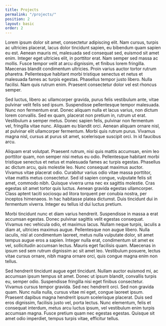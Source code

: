 ```yaml
---
title: Projects
permalink: "/projects/"
position: 2
layout: basic
order: 2
---
```


Lorem ipsum dolor sit amet, consectetur adipiscing elit. Nam cursus, turpis ac ultricies placerat, lacus dolor tincidunt sapien, eu bibendum quam sapien eu est. Aenean mauris mi, malesuada sed consequat sed, euismod sit amet enim. Integer eget ultricies elit, in porttitor erat. Nam semper sed massa ac mollis. Fusce tempor velit at arcu dignissim, et finibus lorem fringilla. Maecenas blandit condimentum ultricies. Proin varius auctor tortor rutrum pharetra. Pellentesque habitant morbi tristique senectus et netus et malesuada fames ac turpis egestas. Phasellus tempor justo libero. Nulla facilisi. Nam quis rutrum enim. Praesent consectetur dolor vel est rhoncus semper.

Sed luctus, libero ac ullamcorper gravida, purus felis vestibulum ante, vitae pulvinar velit felis sed ipsum. Suspendisse pellentesque tempor malesuada. Nunc non fermentum erat. Donec aliquam nulla et lacus varius, non dictum lorem convallis. Sed ex quam, placerat non pretium in, rutrum ut erat. Vestibulum a semper metus. Donec sapien felis, pulvinar non fermentum vel, fringilla vitae nunc. Aliquam eu blandit orci. Aenean aliquam ornare nisl, at pulvinar elit ullamcorper fermentum. Morbi quis rutrum purus. Vivamus magna nisl, cursus at purus sit amet, scelerisque suscipit orci. In id faucibus arcu.

Aliquam erat volutpat. Praesent rutrum, nisi quis mattis accumsan, enim leo porttitor quam, non semper nisi metus eu odio. Pellentesque habitant morbi tristique senectus et netus et malesuada fames ac turpis egestas. Phasellus ac dictum arcu, quis molestie leo. Nunc consequat maximus auctor. Vivamus vitae placerat odio. Curabitur varius odio vitae massa porttitor, vitae mattis metus consectetur. Sed id sapien congue, vulputate felis sit amet, commodo nibh. Quisque viverra urna nec ex sagittis molestie. Cras egestas sit amet tortor quis luctus. Aenean gravida egestas ullamcorper. Class aptent taciti sociosqu ad litora torquent per conubia nostra, per inceptos himenaeos. In hac habitasse platea dictumst. Duis tincidunt dui in fermentum viverra. Integer eu tellus id dui luctus pretium.

Morbi tincidunt nunc et diam varius hendrerit. Suspendisse in massa a erat accumsan egestas. Donec pulvinar sagittis velit egestas consequat. Vivamus nec vehicula odio, et maximus lacus. Nullam neque turpis, iaculis a diam at, ultricies maximus augue. Pellentesque non augue libero. Nulla iaculis, nisl at condimentum laoreet, metus nulla vulputate dolor, sit amet tempus augue eros a sapien. Integer nulla erat, condimentum sit amet ex vel, sollicitudin accumsan lectus. Mauris eget facilisis quam. Maecenas in ipsum sed sem rutrum dignissim ac sit amet leo. Vestibulum posuere, lectus vitae cursus ornare, nibh magna ornare orci, quis congue magna enim non tellus.

Sed hendrerit tincidunt augue eget tincidunt. Nullam auctor euismod mi, ac accumsan ipsum tempus sit amet. Donec ut ipsum blandit, convallis turpis eu, semper odio. Suspendisse fringilla nisi eget finibus consectetur. Vivamus cursus tempor gravida. Sed nec hendrerit orci. Sed non gravida quam. Nunc nulla nulla, cursus vitae mi eget, congue laoreet ipsum. Praesent dapibus magna hendrerit ipsum scelerisque placerat. Duis sed eros dignissim, facilisis justo vel, porta lectus. Nunc elementum, felis et consequat interdum, metus arcu luctus ipsum, vel vestibulum enim turpis accumsan magna. Fusce pretium quam nec egestas egestas. Quisque sit amet odio imperdiet, tempus turpis vitae, efficitur tellus.